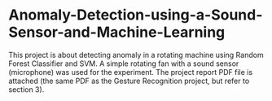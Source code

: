 # Anomaly-Detection-using-a-Sound-Sensor-and-Machine-Learning
This project is about detecting anomaly in a rotating machine using Random Forest Classifier and SVM. A simple rotating fan with a sound sensor (microphone) was used for the experiment. The project report PDF file is attached (the same PDF as the Gesture Recognition project, but refer to section 3).
